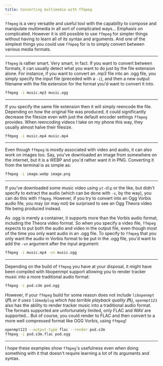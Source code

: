 ```yaml
---
title: Converting multimedia with ffmpeg
---
```


`ffmpeg` is a very versatile and useful tool with the capability to compose and manipulate multimedia in all sort of complicated ways... Emphasis on complicated. However it is still possible to use `ffmpeg` for simpler things without having to learn all of its syntax and arguments. And one of the simplest things you could use `ffmpeg` for is to simply convert between various media formats.

<!--more-->

---

`ffmpeg` is rather smart. Very smart, in fact. If you want to convert between formats, it can usually detect what you want to do just by the file extension alone. For instance, if you want to convert an .mp3 file into an .ogg file, you simply specify the input file (preceded with a `-i`), and then a new output filename with the file extension for the format you'd want to convert it into.

```bash
ffmpeg -i music.mp3 music.ogg
```

---

If you specify the same file extension then it will simply reencode the file. Depending on how the original file was produced, it could significantly decrease the filesize even with just the default encoder settings `ffmpeg` provides. When reencoding videos I take on my phone this way, they usually almost halve their filesize.

```bash
ffmpeg -i music.mp4 music.mp4
```

---

Even though `ffmpeg` is mostly associated with video and audio, it can also work on images too. Say, you've downloaded an image from somewhere on the internet, but it is a WEBP and you'd rather want it in PNG. Converting it from the terminal is as simple as:

```bash
ffmpeg -i image.webp image.png
```

---

If you've downloaded some music video using `yt-dlp` or the like, but didn't specify to extract the audio (which can be done with `-x`, by the way), you can do this with `ffmpeg`. However, if you try to convert into an Ogg Vorbis audio file, you may (or may not) be surprised to see an Ogg Theora video file being produced instead.

As .ogg is merely a container, it supports more than the Vorbis audio format, including the Theora video format. So when you specify a video file, `ffmpeg` expects to put both the audio and video in the output file, even though most of the time you only want audio in an .ogg file. To specify to `ffmpeg` that you only want the audio in Vorbis format to be put in the .ogg file, you'd want to add the `-vn` argument after the input argument:

```bash
ffmpeg -i music.mp4 -vn music.ogg
```

---

Depending on the build of `ffmpeg` you have at your disposal, it might have been compiled with libopenmpt support allowing you to render tracker music into a more traditional audio format:

```bash
ffmpeg -i pod.s3m pod.ogg
```

However, if your `ffmpeg` build for some reason does not include `libopenmpt` (**/!\\** *or it uses* `libmodplug` *which has terrible playback quality* **/!\\**), `openmpt123` also has the ability to render tracker music into a traditional audio format. The formats supported are unfortunately limited, only FLAC and WAV are supported... But of course, you could render to FLAC and then convert to a more well compressed format like OGG Vorbis, using `ffmpeg`!

```bash
openmpt123 --output-type flac --render pod.s3m
ffmpeg -i pod.s3m.flac pod.ogg
```

---

I hope these examples show `ffmpeg`'s usefulness even when doing something with it that doesn't require learning a lot of its arguments and syntax.
